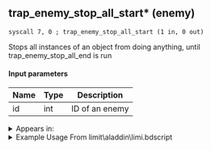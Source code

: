 ## trap_enemy_stop_all_start* (enemy)

`syscall 7, 0 ; trap_enemy_stop_all_start (1 in, 0 out)`

Stops all instances of an object from doing anything, until trap_enemy_stop_all_end is run

#### Input parameters
| Name | Type | Description
|------|------|------------
| id   | int   | ID of an enemy




<details>
	<summary>Appears in:</summary>
| filename | Entity (obj)
|----------|-------------
| limit\aladdin\limi.bdscript       |           
| limit\auron\limi.bdscript       |           
| limit\beast\limi.bdscript       |           
| limit\jack\limi.bdscript       |           
| limit\mulan\limi.bdscript       |           
| limit\riku\limi.bdscript       |           
| limit\simba\limi.bdscript       |           
| limit\sparrow\limi.bdscript       |           
| limit\tron\limi.bdscript       |           
| obj\B_TR000\b_tr.bdscript       | ((B) Hostile Program)          
| obj\N_HB040_BTL\n_hb.bdscript       | ((N) Stitch (BTL) (HB))          
| obj\P_AL010\p_al.bdscript       | ((P) Genie)          

</details>

<details>
	<summary>Example Usage From limit\aladdin\limi.bdscript</summary>
```
L3400:
 pushImm 17
 syscall 7, 0 ; trap_enemy_stop_all_start (1 in, 0 out)
 ret
```
</details>

